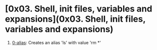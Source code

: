 # [0x03. Shell, init files, variables and expansions](0x03. Shell, init files, variables and expansions)

1. [0-alias](0-alias): Creates an alias 'ls' with value 'rm *'

